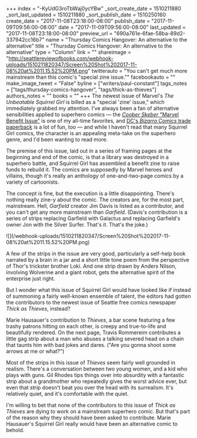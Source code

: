 +++
index = "-KyUdG3roTbWaj0ycYBw"
_sort_create_date = 1510211880
_sort_last_updated = 1510211880
_sort_publish_date = 1510250160
create_date = "2017-11-08T23:18:00-08:00"
publish_date = "2017-11-09T09:56:00-08:00"
date = "2017-11-09T09:56:00-08:00"
last_updated = "2017-11-08T23:18:00-08:00"
preview_url = "690a761e-6fae-58ba-89d2-337942cc16b7"
name = "Thursday Comics Hangover: An alternative to the alternative"
title = "Thursday Comics Hangover: An alternative to the alternative"
type = "Column"
link = ""
shareimage = "http://seattlereviewofbooks.com/webhook-uploads/1510211820347/Screen%20Shot%202017-11-08%20at%2011.15.52%20PM.png"
twitterauto = "You can't get much more mainstream than this comic's \"special zine issue.\""
facebookauto = ""
make_image_tweet = "False"
byline = ["writers/paul-constant"]
tags_notes = ["tags/thursday-comics-hangover", "tags/thick-as-thieves"]
authors_notes = ""
books = ""
+++
The newest issue of Marvel's *The Unbeatable Squirrel Girl* is billed as a "special 'zine' issue," which immediately grabbed my attention. I've always been a fan of alternative sensibilities applied to superhero comics — the [*Coober Skeber* "Marvel Benefit Issue"](http://www.againwiththecomics.com/2010/02/coober-skeber-lends-hand.html) is one of my all-time favorites, and [DC's *Bizarro Comics* trade paperback](http://www.dccomics.com/graphic-novels/bizarro-comics-0) is a lot of fun, too — and while I haven't read that many Squirrel Girl comics, the character is an appealing meta-take on the superhero genre, and I'd been wanting to read more.

The premise of this issue, laid out in a series of framing pages at the beginning and end of the comic, is that a library was destroyed in a superhero battle, and Squirrel Girl has assembled a benefit zine to raise funds to rebuild it. The comics are supposedly by Marvel heroes and villains, though it's really an anthology of one-and-two-page comics by a variety of cartoonists.

The concept is fine, but the execution is a little disappointing. There's nothing really zine-y about the comic. The creators are, for the most part, mainstream. Hell, *Garfield* creator Jim Davis is listed as a contributor, and you can't get any more mainstream than *Garfield*. (Davis's contribution is a series of strips replacing Garfield with Galactus and replacing Garfield's owner Jon with the Silver Surfer. That's it. That's the joke.)

<p class="image">![](/webhook-uploads/1510211820347/Screen%20Shot%202017-11-08%20at%2011.15.52%20PM.png)</p>

A few of the strips in the issue are very good, particularly a self-help book narrated by a brain in a jar and a short little tone poem from the perspective of Thor's trickster brother Loki. And one strip drawn by Anders Nilson, involving Wolverine and a giant robot, gets the alternative spirit of the enterprise just right.

But I wonder what this issue of Squirrel Girl would have looked like if instead of summoning a fairly well-known ensemble of talent, the editors had gotten the contributors to the newest issue of Seattle free comics newspaper *Thick as Thieves*, instead?

Marie Hausauer's contribution to *Thieves*, a bar scene featuring a few trashy patrons hitting on each other, is creepy and true-to-life and beautifully rendered. On the next page, Travis Rommereim contributes a little gag strip about a man who abuses a talking severed head on a chain that taunts him with bad jokes and dares. ("Are you gonna shoot some arrows at me or what?")

Most of the strips in this issue of *Thieves* seem fairly well grounded in realism. There's a conversation between two young women, and a kid who plays with guns. Gil Rhodes tips things over into absurdity with a fantastic strip about a grandmother who repeatedly gives the worst advice ever, but even that strip doesn't beat you over the head with its surrealism. It's relatively quiet, and it's comfortable with the quiet.

I'm willing to bet that none of the contributors to this issue of *Thick as Thieves* are dying to work on a mainstream superhero comic. But that's part of the reason why they should have been asked to contribute. Marie Hausauer's Squirrel Girl really would have been an alternative comic to behold.